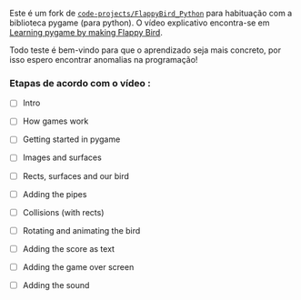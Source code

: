 Este é um fork de [`code-projects/FlappyBird_Python`](https://github.com/clear-code-projects/FlappyBird_Python) para habituação com a biblioteca pygame (para python). O vídeo explicativo encontra-se em [Learning pygame by making Flappy Bird](https://youtu.be/UZg49z76cLw).

Todo teste é bem-vindo para que o aprendizado seja mais concreto, por isso espero encontrar anomalias na programação!

### Etapas de acordo com o vídeo :


- [ ] Intro
- [ ] How games work
- [ ] Getting started in pygame
- [ ] Images and surfaces
- [ ] Rects, surfaces and our bird
- [ ] Adding the pipes
- [ ] Collisions (with rects)
- [ ] Rotating and animating the bird
- [ ] Adding the score as text
- [ ] Adding the game over screen
- [ ] Adding the sound

